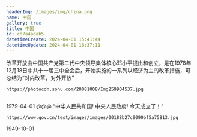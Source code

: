 ```yaml
---
headerImg: /images/img/china.png
name: 中国
gallery: true
title: 中国
id: cd7a4adab5
datetimeCreate: 2024-04-01 15:41:44
datetimeUpdate: 2024-04-01 18:37:11
---
```

<T>
改革开放由中国共产党第二代中央领导集体核心邓小平提出和创立，是在1978年12月18日中共十一届三中全会后，开始实施的一系列以经济为主的改革措施，可总结为“对内改革，对外开放”
</T>
		
```gallery
https://photocdn.sohu.com/20081008/Img259904537.jpg


```
<D>
1979-04-01
</D>
@@@
<T>
“中华人民共和国! 中央人民政府! 今天成立了！”
</T>

```gallery
https://www.gov.cn/test/images/images/00188b27c9090bf5a75813.jpg

```
<D>
1949-10-01
</D>
